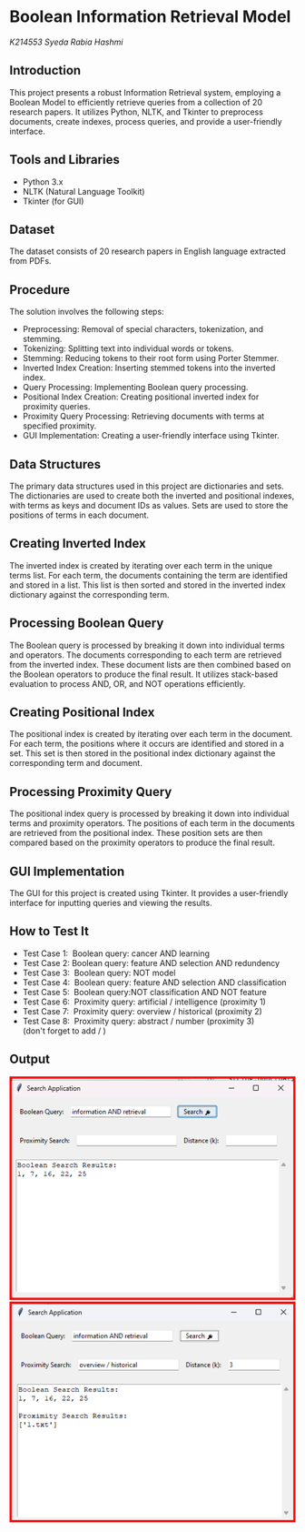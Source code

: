 # Boolean Information Retrieval Model

_K214553 Syeda Rabia Hashmi_
## Introduction
This project presents a robust Information Retrieval system, employing a Boolean Model to efficiently retrieve queries from a collection of 20 research papers. It utilizes Python, NLTK, and Tkinter to preprocess documents, create indexes, process queries, and provide a user-friendly interface.

## Tools and Libraries
-	Python 3.x
-	NLTK (Natural Language Toolkit)
-	Tkinter (for GUI)

## Dataset
The dataset consists of 20 research papers in English language extracted from PDFs.

## Procedure
The solution involves the following steps:
-	Preprocessing: Removal of special characters, tokenization, and stemming.
-	Tokenizing: Splitting text into individual words or tokens.
-	Stemming: Reducing tokens to their root form using Porter Stemmer.
-	Inverted Index Creation: Inserting stemmed tokens into the inverted index.
-	Query Processing: Implementing Boolean query processing.
-	Positional Index Creation: Creating positional inverted index for proximity queries.
-	Proximity Query Processing: Retrieving documents with terms at specified proximity.
-	GUI Implementation: Creating a user-friendly interface using Tkinter.


## Data Structures
The primary data structures used in this project are dictionaries and sets. The dictionaries are used to create both the inverted and positional indexes, with terms as keys and document IDs as values. Sets are used to store the positions of terms in each document.


## Creating Inverted Index
The inverted index is created by iterating over each term in the unique terms list. For each term, the documents containing the term are identified and stored in a list. This list is then sorted and stored in the inverted index dictionary against the corresponding term.

## Processing Boolean Query
The Boolean query is processed by breaking it down into individual terms and operators. The documents corresponding to each term are retrieved from the inverted index. These document lists are then combined based on the Boolean operators to produce the final result. It utilizes stack-based evaluation to process AND, OR, and NOT operations efficiently.

## Creating Positional Index
The positional index is created by iterating over each term in the document. For each term, the positions where it occurs are identified and stored in a set. This set is then stored in the positional index dictionary against the corresponding term and document.

## Processing Proximity Query
The positional index query is processed by breaking it down into individual terms and proximity operators. The positions of each term in the documents are retrieved from the positional index. These position sets are then compared based on the proximity operators to produce the final result.

## GUI Implementation
The GUI for this project is created using Tkinter. It provides a user-friendly interface for inputting queries and viewing the results.


## How to Test It
- Test Case 1:&nbsp; Boolean query: cancer AND learning 
- Test Case 2:&nbsp;Boolean query:  feature AND selection AND redundency
- Test Case 3:&nbsp; Boolean query: NOT model 
- Test Case 4:&nbsp; Boolean query: feature AND selection AND classification
- Test Case 5:&nbsp; Boolean query:NOT classification  AND NOT feature 
- Test Case 6:&nbsp; Proximity query: artificial / intelligence (proximity 1)
- Test Case 7:&nbsp; Proximity query:  overview / historical (proximity 2)
- Test Case 8:&nbsp; Proximity query: abstract / number (proximity 3)
<br>(don't forget to add / )

## Output

![Boolean Query](/img/p1.png)
![Proximity Query](/img/p2.png)
